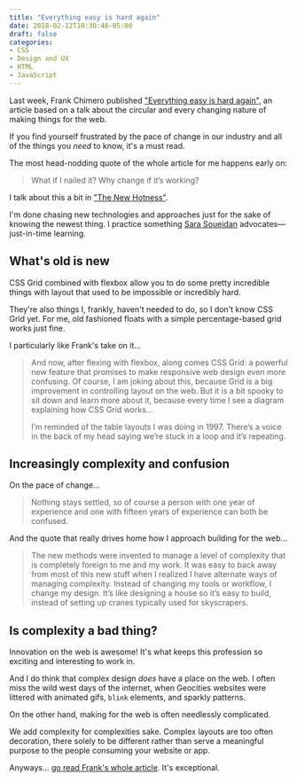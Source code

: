 ```yaml
---
title: "Everything easy is hard again"
date: 2018-02-12T10:30:48-05:00
draft: false
categories:
- CSS
- Design and UX
- HTML
- JavaScript
---
```


Last week, Frank Chimero published ["Everything easy is hard again"](https://frankchimero.com/writing/everything-easy-is-hard-again/), an article based on a talk about the circular and every changing nature of making things for the web.

If you find yourself frustrated by the pace of change in our industry and all of the things you *need* to know, it's a must read.

The most head-nodding quote of the whole article for me happens early on:

> What if I nailed it? Why change if it’s working?

I talk about this a bit in ["The New Hotness"](https://gomakethings.com/the-new-hotness/).

I'm done chasing new technologies and approaches just for the sake of knowing the newest thing. I practice something [Sara Soueidan](https://www.sarasoueidan.com/) advocates&mdash;just-in-time learning.

## What's old is new

CSS Grid combined with flexbox allow you to do some pretty incredible things with layout that used to be impossible or incredibly hard.

They're also things I, frankly, haven't needed to do, so I don't know CSS Grid yet. For me, old fashioned floats with a simple percentage-based grid works just fine.

I particularly like Frank's take on it...

> And now, after flexing with flexbox, along comes CSS Grid: a powerful new feature that promises to make responsive web design even more confusing. Of course, I am joking about this, because Grid is a big improvement in controlling layout on the web. But it is a bit spooky to sit down and learn more about it, because every time I see a diagram explaining how CSS Grid works...
>
> I’m reminded of the table layouts I was doing in 1997. There’s a voice in the back of my head saying we’re stuck in a loop and it’s repeating.

## Increasingly complexity and confusion

On the pace of change...

> Nothing stays settled, so of course a person with one year of experience and one with fifteen years of experience can both be confused.

And the quote that really drives home how I approach building for the web...

> The new methods were invented to manage a level of complexity that is completely foreign to me and my work. It was easy to back away from most of this new stuff when I realized I have alternate ways of managing complexity. Instead of changing my tools or workflow, I change my design. It’s like designing a house so it’s easy to build, instead of setting up cranes typically used for skyscrapers.

## Is complexity a bad thing?

Innovation on the web is awesome! It's what keeps this profession so exciting and interesting to work in.

And I do think that complex design *does* have a place on the web. I often miss the wild west days of the internet, when Geocities websites were littered with animated gifs, `blink` elements, and sparkly patterns.

On the other hand, making for the web is often needlessly complicated.

We add complexity for complexities sake. Complex layouts are too often decoration, there solely to be different rather than serve a meaningful purpose to the people consuming your website or app.

Anyways... [go read Frank's whole article](https://frankchimero.com/writing/everything-easy-is-hard-again/). It's exceptional.